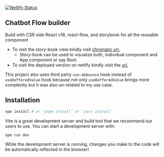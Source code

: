 [![Netlify Status](https://api.netlify.com/api/v1/badges/797c0d93-20a9-4fb5-bb52-5a35532e458d/deploy-status)](https://app.netlify.com/sites/chatbot-flow-builder-storybook/deploys)


## Chatbot Flow builder

Build with CSR side React v18, react-flow, and storybook for all the reusable component

- To visit the story-book view kindly visit [chromatic url.](https://663cfbee0db27ed66a484fc0-wbqitgrttu.chromatic.com/)
  - Story-book can be used to visualize both, individual component and App component or say Root.
- To visit the deployed version on netlify kindly visit the [url.](https://chatbot-flow-builder-storybook.netlify.app/)

This project also uses third party `use-debounce` hook instead of `useDefferedValue` hook because not only `useDefferedValue` brings more complexity but it was also un-related to my use case.

## Installation

```bash
npm install # or `pnpm install` or `yarn install`
```

Vite is a great development server and build tool that we recommend our users to
use. You can start a development server with:

```bash
npm run dev
```

While the development server is running, changes you make to the code will be
automatically reflected in the browser!
